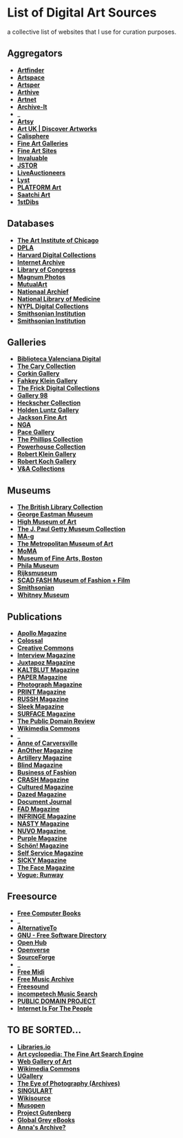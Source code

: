 # List of Digital Art Sources

a collective list of websites that I use for curation purposes.

## **Aggregators**

- **[Artfinder](https://www.artfinder.com/)**
- **[Artspace](https://www.artspace.com/)**
- **[Artsper](https://www.artsper.com/us/contemporary-artworks)**
- **[Arthive](https://arthive.com/galleries)**
- **[Artnet](https://www.artnet.com/galleries/fine-art-artworks-for-sale/)**
- **[Archive-It](https://archive-it.org/explore?show=Organizations)**
- _
- **[Artsy](https://www.artsy.net/collect)**
- **[Art UK | Discover Artworks](https://artuk.org/discover/artworks/view_as/grid/search/2024--has_image:on)**
- **[Calisphere](https://calisphere.org/collections/num/)**
- **[Fine Art Galleries](http://www.gallerysites.com/)**
- **[Fine Art Sites](http://www.fineartsites.org/)**
- **[Invaluable](https://www.invaluable.com/auctions/?category=1%2C3%2C4%2C6%2C8%2C10&size=200)**
- **[JSTOR](https://www.jstor.org/images)**
- **[LiveAuctioneers](https://www.liveauctioneers.com/catalog/search/)**
- **[Lyst](https://www.lyst.com/shop/womens)**
- **[PLATFORM Art](https://www.platformart.com/artists)**
- **[Saatchi Art](https://www.saatchiart.com/all)**
- **[1stDibs](https://www.1stdibs.com/new-arrivals)**

## **Databases**

- **[The Art Institute of Chicago](https://www.artic.edu/collection)**
- **[DPLA](https://dp.la/search?list_view=grid&type=%22image%22&page=1&page_size=100)**
- **[Harvard Digital Collections](https://digitalcollections.library.harvard.edu/catalog?f%5BresourceType%5D%5B%5D=still+image&per_page=96&search_field=all_fields&view=gallery)**
- **[Internet Archive](https://archive.org/details/fav-gbrrrl?sort=title)**
- **[Library of Congress](https://www.loc.gov/search/?c=200&fa=online-format:image&sb=shelf-id&st=grid)**
- **[Magnum Photos](https://www.magnumphotos.com/arts-culture/)**
- **[MutualArt](https://www.mutualart.com/artists)**
- **[Nationaal Archief](https://www.nationaalarchief.nl/onderzoeken/zoeken?activeTab=photos&qf_nao_download=Direct%20beschikbaar&resultsPerPage=48&rm=gallery)**
- **[National Library of Medicine](https://collections.nlm.nih.gov/?f%5Bdrep2.isMemberOfCollection%5D%5B%5D=DREPIHM&per_page=100)**
- **[NYPL Digital Collections](https://digitalcollections.nypl.org/search/index?filters%5Btype%5D%5B%5D=still+image&filters%5Btype_s%5D%5B%5D=http%3A%2F%2Furi.nypl.org%2Fvocabulary%2Frepository_terms%23Capture&keywords=&sort=mainTitle_ns+asc#)**
- **[Smithsonian Institution](https://www.si.edu/search/collection-images?edan_local=&edan_q=&)**
- **[Smithsonian Institution](https://collections.si.edu/search/results.htm?view=grid&fq=online_media_type%3A%22Images%22&q=&fq=online_visual_material%3Atrue)**

## **Galleries**

- **[Biblioteca Valenciana Digital](https://bivaldi.gva.es/en/consulta/resultados_busqueda.do?secc_FOTOGRAFIA_DESFILIS=on&secc_GRAB=on&secc_POST=on&secc_FOTOGRAFIA=on&secc_CAR=on&secc_FOTOGRAFIA_BMAG=on&autor_numcontrol&materia_numcontrol&secc_FOTOGRAFIA_FROGLA=on&secc_FOTOGRAFIA_FOTVARIAS=on&secc_FOTOGRAFIA_FINEZAS=on&secc_EPHE=on&lugar_numcontrol&id=33846&forma&presentacion=mosaico)**
- **[The Cary Collection](https://thecarycollection.com/collections/all?sort_by=best-selling)**
- **[Corkin Gallery](https://www.corkingallery.com/artists/)**
- **[Fahkey Klein Gallery](http://www.faheykleingallery.com/artists)**
- **[The Frick Digital Collections](https://digitalcollections.frick.org/digico/#/archive/Photoarchive/)**
- **[Gallery 98](https://gallery98.org/artists/)**
- **[Heckscher Collection](http://heckschercollection.org/argus/Portal.aspx?lang=en-US)**
- **[Holden Luntz Gallery](https://www.holdenluntz.com/artists/?showall=true)**
- **[Jackson Fine Art](https://www.jacksonfineart.com/artists/)**
- **[NGA](https://www.nga.gov/collection-search-result.html?artobj_imagesonly=Images_online)**
- **[Pace Gallery](https://www.pacegallery.com/artists/)**
- **[The Phillips Collection](https://www.phillipscollection.org/collection)**
- **[Powerhouse Collection](https://collection.powerhouse.com.au/)**
- **[Robert Klein Gallery](https://www.robertkleingallery.com/artists/)**
- **[Robert Koch Gallery](https://kochgallery.com/artists/#artists-contemporary)**
- **[V&A Collections](https://collections.vam.ac.uk/search/?images_exist=true&page=1&page_size=50&q=)**

## **Museums**

- **[The British Library Collection](https://imagesonline.bl.uk/groupitem/146/)**
- **[George Eastman Museum](https://collections.eastman.org/objects/images?filter=mediaExistence%3Atrue)**
- **[High Museum of Art](https://high.org/?s=&rt=collections&clf-2=has-image)**
- **[The J. Paul Getty Museum Collection](https://www.getty.edu/art/collection/search?images=true)**
- **[MA-g](https://www.ma-g.org/)**
- **[The Metropolitan Museum of Art](https://www.metmuseum.org/art/collection/search?searchField=All&showOnly=withImage&sortBy=relevance)**
- **[MoMA](https://www.moma.org/collection)**
- **[Museum of Fine Arts, Boston](https://collections.mfa.org/search/Objects/imageExistence%3Atrue/*?filter=imageExistence%3Atrue#filters)**
- **[Phila Museum](https://www.philamuseum.org/collections/search.html)**
- **[Rijksmuseum](https://www.rijksmuseum.nl/en/search?ii=0&p=1)**
- **[SCAD FASH Museum of Fashion + Film](https://www.scadfash.org/exhibitions)**
- **[Smithsonian](https://americanart.si.edu/search/artworks?content_type=artwork&media=true)**
- **[Whitney Museum](https://whitney.org/collection/works?q%5Bhas_image_true%5D=1)**

## **Publications**

- **[Apollo Magazine](https://www.apollo-magazine.com/)**
- **[Colossal](https://www.thisiscolossal.com/)**
- **[Creative Commons](https://creativecommons.org/)**
- **[Interview Magazine](http://interviewmagazine.com)**
- **[Juxtapoz Magazine](https://www.juxtapoz.com/)**
- **[KALTBLUT Magazine](http://kaltblut-magazine.com)**
- **[PAPER Magazine](https://www.papermag.com/)**
- **[Photograph Magazine](https://photographmag.com/)**
- **[PRINT Magazine](https://www.printmag.com/)**
- **[RUSSH Magazine](https://www.russh.com/)**
- **[Sleek Magazine](http://sleek-mag.com)**
- **[SURFACE Magazine](http://surfacemag.com)**
- **[The Public Domain Review](https://publicdomainreview.org/)**
- **[Wikimedia Commons](https://commons.m.wikimedia.org/wiki/Commons:Welcome)**
- _
- **[Anne of Carversville](https://anneofcarversville.com/)**
- **[AnOther Magazine](http://anothermag.com)**
- **[Artillery Magazine](http://artillerymag.com)**
- **[Blind Magazine](http://blind-magazine.com)**
- **[Business of Fashion](https://www.businessoffashion.com/)**
- **[CRASH Magazine](https://www.crash.fr/)**
- **[Cultured Magazine](http://culturedmag.com)**
- **[Dazed Magazine](https://www.dazeddigital.com/)**
- **[Document Journal](https://www.documentjournal.com/)**
- **[FAD Magazine](https://fadmagazine.com/)**
- **[INFRINGE Magazine](https://www.infringe.com/)**
- **[NASTY Magazine](https://www.nastymagazine.com/)**
- **[NUVO Magazine ](http://nuvomagazine.com)**
- **[Purple Magazine](https://purple.fr/)**
- **[Schön! Magazine](http://schonmagazine.com)**
- **[Self Service Magazine](https://selfservicemagazine.com/)**
- **[SICKY Magazine](http://sickymag.com)**
- **[The Face Magazine](https://theface.com/)**
- **[Vogue: Runway](https://www.vogue.com/fashion-shows)**

## **Freesource**

- **[Free Computer Books](https://freecomputerbooks.com/)**
- _
- **[AlternativeTo](https://alternativeto.net/)**
- **[GNU - Free Software Directory](https://directory.fsf.org/wiki/GNU)**
- **[Open Hub](https://openhub.net/)**
- **[Openverse](https://openverse.org/)**
- **[SourceForge](https://sourceforge.net/)**
- _
- **[Free Midi](https://freemidi.org/)**
- **[Free Music Archive](https://freemusicarchive.org/)**
- **[Freesound](https://freesound.org/search/?s=Date+added+(newest+first)&g=1)**
- **[incompetech Music Search](https://incompetech.com/music/royalty-free/music.html)**
- **[PUBLIC DOMAIN PROJECT](https://pool.publicdomainproject.org/index.php/Main_Page)**
- **[Internet Is For The People](https://reform.communia-association.org/)**

## **TO BE SORTED...**

- **[Libraries.io](https://libraries.io/)**
- **[Art cyclopedia: The Fine Art Search Engine](http://www.artcyclopedia.com/)**
- **[Web Gallery of Art](https://www.wga.hu/index_artists.html)**
- **[Wikimedia Commons](https://commons.wikimedia.org/wiki/Category:Images)**
- **[UGallery](https://www.ugallery.com/)**
- **[The Eye of Photography (Archives)](https://loeildelaphotographie.com/en/category/archives/)**
- **[SINGULART](https://www.singulart.com/)**
- **[Wikisource](https://en.wikisource.org/wiki/Main_Page/)**
- **[Musopen](https://musopen.org/)**
- **[Project Gutenberg](https://www.gutenberg.org/)**
- **[Global Grey eBooks](https://www.globalgreyebooks.com/index.html)**
- **[Anna's Archive?]()**